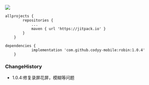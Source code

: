[![](https://jitpack.io/v/codyy-mobile/robin.svg)](https://jitpack.io/#codyy-mobile/robin)

```
allprojects {
		repositories {
			...
			maven { url 'https://jitpack.io' }
		}
	}
```

```
dependencies {
	        implementation 'com.github.codyy-mobile:robin:1.0.4'
	}
```
### ChangeHistory

- 1.0.4:修复录屏花屏，模糊等问题